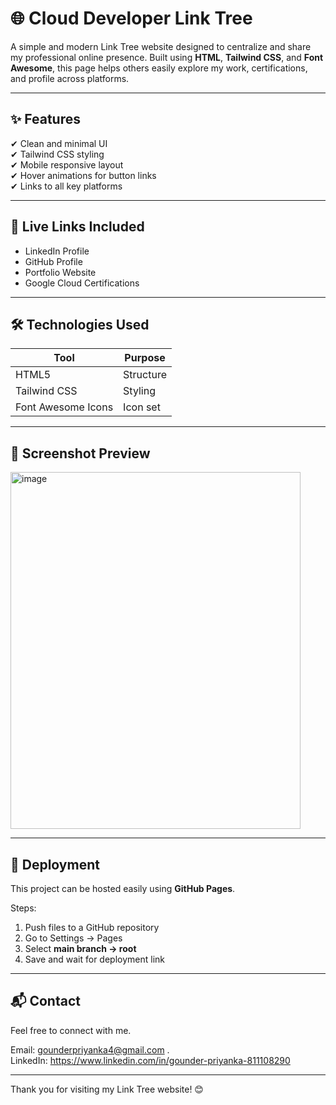 # 🌐 Cloud Developer Link Tree

A simple and modern Link Tree website designed to centralize and share my professional online presence. Built using **HTML**, **Tailwind CSS**, and **Font Awesome**, this page helps others easily explore my work, certifications, and profile across platforms.

---

## ✨ Features

✔ Clean and minimal UI  
✔ Tailwind CSS styling  
✔ Mobile responsive layout  
✔ Hover animations for button links  
✔ Links to all key platforms

---

## 🔗 Live Links Included

- LinkedIn Profile  
- GitHub Profile  
- Portfolio Website  
- Google Cloud Certifications  

---

## 🛠️ Technologies Used

| Tool | Purpose |
|------|---------|
| HTML5 | Structure |
| Tailwind CSS | Styling |
| Font Awesome Icons | Icon set |

---

## 📸 Screenshot Preview 

<img width="464" height="571" alt="image" src="https://github.com/user-attachments/assets/2ecd758d-7e27-42e1-b517-dd024ded90dc" />


---

## 🚀 Deployment

This project can be hosted easily using **GitHub Pages**.

Steps:
1. Push files to a GitHub repository
2. Go to Settings → Pages
3. Select **main branch → root**
4. Save and wait for deployment link

---

## 📬 Contact

Feel free to connect with me.

Email: gounderpriyanka4@gmail.com .<br> 
LinkedIn: https://www.linkedin.com/in/gounder-priyanka-811108290

---

Thank you for visiting my Link Tree website! 😊


